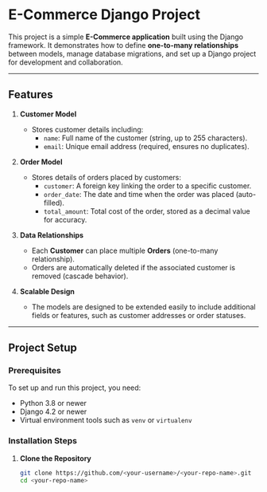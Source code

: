 # E-Commerce Django Project

This project is a simple **E-Commerce application** built using the Django framework. It demonstrates how to define **one-to-many relationships** between models, manage database migrations, and set up a Django project for development and collaboration.

---

## **Features**

1. **Customer Model**
   - Stores customer details including:
     - `name`: Full name of the customer (string, up to 255 characters).
     - `email`: Unique email address (required, ensures no duplicates).

2. **Order Model**
   - Stores details of orders placed by customers:
     - `customer`: A foreign key linking the order to a specific customer.
     - `order_date`: The date and time when the order was placed (auto-filled).
     - `total_amount`: Total cost of the order, stored as a decimal value for accuracy.

3. **Data Relationships**
   - Each **Customer** can place multiple **Orders** (one-to-many relationship).
   - Orders are automatically deleted if the associated customer is removed (cascade behavior).

4. **Scalable Design**
   - The models are designed to be extended easily to include additional fields or features, such as customer addresses or order statuses.

---

## **Project Setup**

### **Prerequisites**
To set up and run this project, you need:
- Python 3.8 or newer
- Django 4.2 or newer
- Virtual environment tools such as `venv` or `virtualenv`

### **Installation Steps**

1. **Clone the Repository**
   ```bash
   git clone https://github.com/<your-username>/<your-repo-name>.git
   cd <your-repo-name>